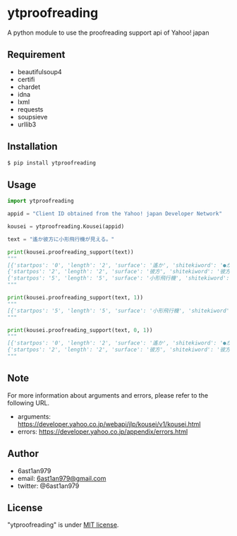 # ytproofreading

A python module to use the proofreading support api of Yahoo! japan

## Requirement
* beautifulsoup4
* certifi
* chardet
* idna
* lxml
* requests
* soupsieve
* urllib3

## Installation

```bash
$ pip install ytproofreading
```

## Usage

```python
import ytproofreading

appid = "Client ID obtained from the Yahoo! japan Developer Network"

kousei = ytproofreading.Kousei(appid)

text = "遙か彼方に小形飛行機が見える。"

print(kousei.proofreading_support(text))
"""
[{'startpos': '0', 'length': '2', 'surface': '遙か', 'shitekiword': '●か', 'shitekiinfo': '表外漢字あり'},
{'startpos': '2', 'length': '2', 'surface': '彼方', 'shitekiword': '彼方（かなた）', 'shitekiinfo': '用字'},
{'startpos': '5', 'length': '5', 'surface': '小形飛行機', 'shitekiword': '小型飛行機', 'shitekiinfo': '誤変換'}]
"""

print(kousei.proofreading_support(text, 1))
"""
[{'startpos': '5', 'length': '5', 'surface': '小形飛行機', 'shitekiword': '小型飛行機', 'shitekiinfo': '誤変換'}]
"""

print(kousei.proofreading_support(text, 0, 1))
"""
[{'startpos': '0', 'length': '2', 'surface': '遙か', 'shitekiword': '●か', 'shitekiinfo': '表外漢字あり'},
{'startpos': '2', 'length': '2', 'surface': '彼方', 'shitekiword': '彼方（かなた）', 'shitekiinfo': '用字'}]
"""
```

## Note
For more information about arguments and errors, please refer to the following URL.
* arguments: https://developer.yahoo.co.jp/webapi/jlp/kousei/v1/kousei.html
* errors: https://developer.yahoo.co.jp/appendix/errors.html




## Author
* 6ast1an979
* email: 6ast1an979@gmail.com
* twitter: @6ast1an979

## License
"ytproofreading" is under [MIT license](https://en.wikipedia.org/wiki/MIT_License).
